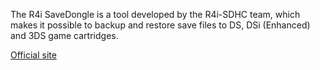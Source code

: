 The R4i SaveDongle is a tool developed by the R4i-SDHC team, which makes
it possible to backup and restore save files to DS, DSi (Enhanced) and
3DS game cartridges.

[Official site](http://www.r4i-sdhc.com/SaveDongle.asp)